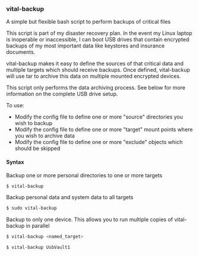 ### vital-backup
A simple but flexible bash script to perform backups of critical files

This script is part of my disaster recovery plan.  In the event my Linux laptop is inoperable or inaccessible, I can boot USB drives that contain encrypted backups of my most important data like keystores and insurance documents.

vital-backup makes it easy to define the sources of that critical data and multiple targets which should receive backups.  Once defined, vital-backup will use tar to archive this data on multiple mounted encrypted devices.

This script only performs the data archiving process.  See below for more information on the complete USB drive setup.

To use:

* Modify the config file to define one or more "source" directories you wish to backup
* Modify the config file to define one or more "target" mount points where you wish to archive data
* Modify the config file to define one or more "exclude" objects which should be skipped

#### Syntax

Backup one or more personal directories to one or more targets

```bash
$ vital-backup
```

Backup personal data and system data to all targets

```bash
$ sudo vital-backup
```

Backup to only one device. This allows you to run multiple copies of vital-backup in parallel

```bash
$ vital-backup <named_target>
```

```bash
$ vital-backup UsbVault1
```


